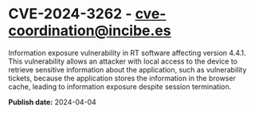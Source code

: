 # CVE-2024-3262 - cve-coordination@incibe.es

Information exposure vulnerability in RT software affecting version 4.4.1. This vulnerability allows an attacker with local access to the device to retrieve sensitive information about the application, such as vulnerability tickets, because the application stores the information in the browser cache, leading to information exposure despite session termination.

**Publish date:** 2024-04-04
